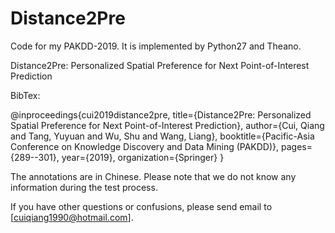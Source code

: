 # Distance2Pre
Code for my PAKDD-2019. It is implemented by Python27 and Theano.

Distance2Pre: Personalized Spatial Preference for Next Point-of-Interest Prediction

BibTex:

@inproceedings{cui2019distance2pre,
  title={Distance2Pre: Personalized Spatial Preference for Next Point-of-Interest Prediction},
  author={Cui, Qiang and Tang, Yuyuan and Wu, Shu and Wang, Liang},
  booktitle={Pacific-Asia Conference on Knowledge Discovery and Data Mining (PAKDD)},
  pages={289--301},
  year={2019},
  organization={Springer}
}

The annotations are in Chinese. Please note that we do not know any information during the test process.

If you have other questions or confusions, please send email to [cuiqiang1990@hotmail.com].
